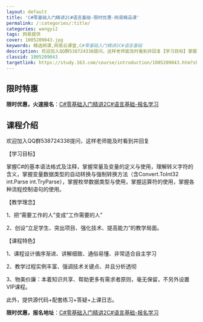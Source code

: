 ```yaml
---
layout: default
title: 'C#零基础入门精讲2C#语言基础-限时优惠-网易精品课'
permalink: /:categories/:title/
categories: wangyi2
tags: 网易提供
cover: 1005209043.jpg
keywords: 精选网课,网易云课堂,C#零基础入门精讲2C#语言基础
description: 欢迎加入QQ群538724338提问，这样老师能及时看到并回复【学习目标】掌握C#的基本语法格式及注释，掌握常量及变量的
classid: 1005209043
targetlink: https://study.163.com/course/introduction/1005209043.htm?share=1&shareId=1025206652&utm_campaign=share&utm_medium=iphoneShare&utm_source=&utm_u=1025206652
---
```


## 限时特惠

**限时优惠，火速报名**：[C#零基础入门精讲2C#语言基础-报名学习](https://study.163.com/course/introduction/1005209043.htm?share=1&shareId=1025206652&utm_campaign=share&utm_medium=iphoneShare&utm_source=&utm_u=1025206652)

## 课程介绍

欢迎加入QQ群538724338提问，这样老师能及时看到并回复

【学习目标】

掌握C#的基本语法格式及注释，掌握常量及变量的定义与使用，理解转义字符的含义，掌握变量数据类型的自动转换与强制转换方法（含Convert.ToInt32  int.Parse  int.TryParse），掌握枚举数据类型与使用，掌握运算符的使用，掌握各种流程控制语句的使用。

【教学理念】

1、把“需要工作的人”变成“工作需要的人”

2、创设“立足学生、突出项目、强化技术、提高能力”的教学局面。

【课程特色】

1、课程设计循序渐进、讲解细致、通俗易懂、非常适合自主学习

2、教学过程实例丰富、强调技术关键点、并且分析透彻

3、物美价廉：本着知识共享、帮助更多有需求者原则，毫无保留，不另外设置VIP课程。

此外，提供源代码+配套练习+答疑+上课日志。

**限时优惠，报名地址**：[C#零基础入门精讲2C#语言基础-报名学习](https://study.163.com/course/introduction/1005209043.htm?share=1&shareId=1025206652&utm_campaign=share&utm_medium=iphoneShare&utm_source=&utm_u=1025206652)


